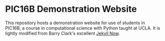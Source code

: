 # PIC16B Demonstration Website

This repository hosts a demonstration website for use of students in PIC16B, a course in computational science with Python taught at UCLA. It is lightly modified from Barry Clark's excellent [Jekyll Now](https://www.jekyllnow.com/). 